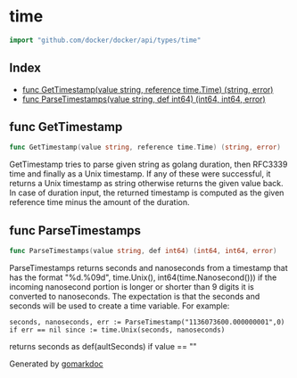 <!-- Code generated by gomarkdoc. DO NOT EDIT -->

# time

```go
import "github.com/docker/docker/api/types/time"
```

## Index

- [func GetTimestamp(value string, reference time.Time) (string, error)](<#func-gettimestamp>)
- [func ParseTimestamps(value string, def int64) (int64, int64, error)](<#func-parsetimestamps>)


## func GetTimestamp

```go
func GetTimestamp(value string, reference time.Time) (string, error)
```

GetTimestamp tries to parse given string as golang duration, then RFC3339 time and finally as a Unix timestamp. If any of these were successful, it returns a Unix timestamp as string otherwise returns the given value back. In case of duration input, the returned timestamp is computed as the given reference time minus the amount of the duration.

## func ParseTimestamps

```go
func ParseTimestamps(value string, def int64) (int64, int64, error)
```

ParseTimestamps returns seconds and nanoseconds from a timestamp that has the format "%d.%09d", time.Unix\(\), int64\(time.Nanosecond\(\)\)\) if the incoming nanosecond portion is longer or shorter than 9 digits it is converted to nanoseconds.  The expectation is that the seconds and seconds will be used to create a time variable.  For example:

```
seconds, nanoseconds, err := ParseTimestamp("1136073600.000000001",0)
if err == nil since := time.Unix(seconds, nanoseconds)
```

returns seconds as def\(aultSeconds\) if value == ""



Generated by [gomarkdoc](<https://github.com/princjef/gomarkdoc>)

